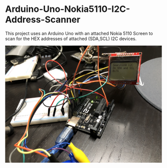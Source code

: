 # Arduino-Uno-Nokia5110-I2C-Address-Scanner
This project uses an Arduino Uno with an attached Nokia 5110 Screen to scan for the HEX addresses of attached (SDA,SCL) I2C devices.

![alt text](https://github.com/jeaimehp/Arduino-Uno-Nokia5110-I2C-Address-Scanner/blob/master/IMG_2321.JPG)
